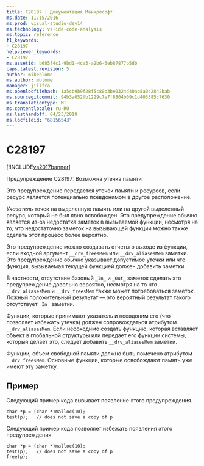 ```yaml
---
title: C28197 | Документация Майкрософт
ms.date: 11/15/2016
ms.prod: visual-studio-dev14
ms.technology: vs-ide-code-analysis
ms.topic: reference
f1_keywords:
- C28197
helpviewer_keywords:
- C28197
ms.assetid: b685f4c1-9bd1-4ca3-a2b6-6eb87877b5db
caps.latest.revision: 5
author: mikeblome
ms.author: mblome
manager: jillfra
ms.openlocfilehash: 1a5cb9b9f28f5c80b3be0324d40ab8a0c2842bab
ms.sourcegitcommit: 94b3a052fb1229c7e7f8804b09c1d403385c7630
ms.translationtype: MT
ms.contentlocale: ru-RU
ms.lasthandoff: 04/23/2019
ms.locfileid: "68156543"
---
```

# <a name="c28197"></a>C28197
[!INCLUDE[vs2017banner](../includes/vs2017banner.md)]

Предупреждение C28197: Возможна утечка памяти  
  
 Это предупреждение передается утечек памяти и ресурсов, если ресурс является потенциально псевдонимом в другое расположение.  
  
 *Указатель* точек на выделенную память или на другой выделенный ресурс, который не был явно освобожден. Это предупреждение обычно является из-за недостатка заметок в вызываемой функции, несмотря на то, что недостаточно заметок на вызывающей функции можно также сделать этот процесс более вероятно.  
  
 Это предупреждение можно создавать отчеты о выходе из функции, если входной аргумент `__drv_freesMem` или `__drv_aliasesMem` заметки. Это предупреждение обычно указывает допустимое утечки или что функция, вызываемая текущей функцией должен добавить заметки.  
  
 В частности, отсутствие базовый `_In_` и `_Out_` заметок сделать это предупреждение довольно вероятно, несмотря на то что `__drv_aliasesMem` и `__drv_freesMem` также может потребоваться заметок. Ложный положительный результат — это вероятный результат такого отсутствует `_In_` заметки.  
  
 Функции, которые принимают указатель и псевдоним его (что позволяет избежать утечка) должен сопровождаться атрибутом `__drv_aliasesMem`. Если необходимо создать функцию, которая вставляет объект в глобальной структуры или передает его функции системы, который делает это, следует добавить `__drv_aliasesMem` заметки.  
  
 Функции, объем свободной памяти должно быть помечено атрибутом `__drv_freesMem`. Основные функции, которые освобождают память уже имеют эту заметку.  
  
## <a name="example"></a>Пример  
 Следующий пример кода вызывает появление этого предупреждения.  
  
```  
char *p = (char *)malloc(10);  
test(p);   // does not save a copy of p  
```  
  
 Следующий пример кода позволяет избежать появления этого предупреждения.  
  
```  
char *p = (char *)malloc(10);  
test(p);   // does not save a copy of p  
free(p);  
```
